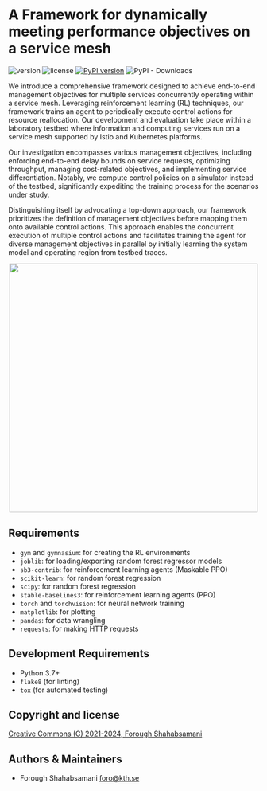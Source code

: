 # A Framework for dynamically meeting performance objectives on a service mesh

![version](https://img.shields.io/badge/version-1.0.0-blue) ![license](https://img.shields.io/badge/license-CC%20BY--SA%204.0-green) [![PyPI version](https://badge.fury.io/py/online-policy-adaptation-using-rollout.svg)](https://badge.fury.io/py/online-policy-adaptation-using-rollout) ![PyPI - Downloads](https://img.shields.io/pypi/dm/online-policy-adaptation-using-rollout)

We introduce a comprehensive framework designed to achieve end-to-end management objectives for multiple services concurrently operating within a service mesh. Leveraging reinforcement learning (RL) techniques, our framework trains an agent to periodically execute control actions for resource reallocation. Our development and evaluation take place within a laboratory testbed where information and computing services run on a service mesh supported by Istio and Kubernetes platforms.

Our investigation encompasses various management objectives, including enforcing end-to-end delay bounds on service requests, optimizing throughput, managing cost-related objectives, and implementing service differentiation. Notably, we compute control policies on a simulator instead of the testbed, significantly expediting the training process for the scenarios under study.

Distinguishing itself by advocating a top-down approach, our framework prioritizes the definition of management objectives before mapping them onto available control actions. This approach enables the concurrent execution of multiple control actions and facilitates training the agent for diverse management objectives in parallel by initially learning the system model and operating region from testbed traces.

<p align="center">
<img src="https://github.com/foroughsh/TNSM2023/blob/master/framework_all_components%20(5).png" width="500"/>
</p>

## Requirements

- `gym` and `gymnasium`: for creating the RL environments
- `joblib`: for loading/exporting random forest regressor models
- `sb3-contrib`: for reinforcement learning agents (Maskable PPO)
- `scikit-learn`: for random forest regression
- `scipy`: for random forest regression
- `stable-baselines3`: for reinforcement learning agents (PPO)
- `torch` and `torchvision`: for neural network training
- `matplotlib`: for plotting
- `pandas`: for data wrangling
- `requests`: for making HTTP requests

## Development Requirements

- Python 3.7+
- `flake8` (for linting)
- `tox` (for automated testing)

## Copyright and license

<p>
<a href="./LICENSE.md">Creative Commons (C) 2021-2024, Forough Shahabsamani</a>
</p>

## Authors & Maintainers

- Forough Shahabsamani <foro@kth.se>
